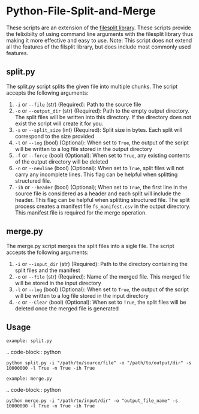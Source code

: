 # Python-File-Split-and-Merge
These scripts are an extension of the [filesplit library](https://github.com/ram-jayapalan/filesplit, "Github Repository of filesplit"). These scripts provide the felixibilty of using command line arguments with 
the filesplit library thus making it more effective and easy to use. 
Note: This script does not extend all the features of the filsplit library, but does include most commonly used features.

## split.py
The split.py script splits the given file into multiple chunks. The script accepts the following arguments:
1. ``-i`` or ``--file`` (str) (Required): Path to the source file
2. ``-o`` or ``--output_dir`` (str) (Required): Path to the empty output directory. The split files will be written into this directory. If the directory does not exist the script will create it for you.
3. ``-s`` or ``--split_size`` (int) (Required): Split size in bytes. Each split will correspond to the size provided
4. ``-l`` or ``--log`` (bool) (Optional): When set to ``True``, the output of the script will be written to a log file stored in the output directory
5. ``-f`` or ``--force`` (bool) (Optional): When set to ``True``, any existing contents of the output directory will be deleted
6. ``-n`` or ``--newline`` (bool) (Optional): When set to ``True``, split files will not carry any incomplete lines. This flag can be helpful when splitting structured file.
7. ``-ih`` or ``--header`` (bool) (Optional); When set to ``True``, the first line in the source file is considered as a header and each split will include the header. This flag can be helpful when splitting structured file.
The split process creates a manifest file ``fs_manifest.csv`` in the output directory. This manifest file is required for the merge operation.

## merge.py
The merge.py script merges the split files into a sigle file. The script accepts the following arguments:
1. ``-i`` or ``--input_dir`` (str) (Required): Path to the directory containing the split files and the manifest
2. ``-o`` or ``--file`` (str) (Required): Name of the merged file. This merged file will be stored in the input directory
3. ``-l`` or ``--log`` (bool) (Optional): When set to ``True``, the output of the script will be written to a log file stored in the input directory
4. ``-c`` or ``--Clear`` (bool) (Optional): When set to ``True``, the split files will be deleted once the merged file is generated

## Usage
`example: split.py`

.. code-block:: python

    python split.py -i "/path/to/source/file" -o "/path/to/output/dir" -s 10000000 -l True -n True -ih True
 
`example: merge.py`

.. code-block:: python

    python merge.py -i "/path/to/input/dir" -o "output_file_name" -s 10000000 -l True -n True -ih True
